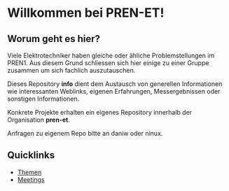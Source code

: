 # Willkommen bei PREN-ET!

## Worum geht es hier?
Viele Elektrotechniker haben gleiche oder ähliche Problemstellungen im PREN1.
Aus diesem Grund schliessen sich hier einige zu einer Gruppe zusammen um
sich fachlich auszutauschen.

Dieses Repository **info** dient dem Austausch von generellen Informationen
wie interessanten Weblinks, eigenen Erfahrungen, Messergebnissen oder
sonstigen Informationen.

Konkrete Projekte erhalten ein eigenes Repository innerhalb der Organisation
**pren-et**.

Anfragen zu eigenem Repo bitte an daniw oder ninux. 

## Quicklinks
* [Themen](./topics/README.md)
* [Meetings](./meetings/README.md)
